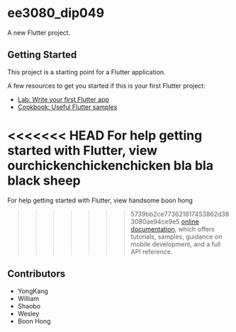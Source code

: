 # ee3080_dip049

A new Flutter project.

## Getting Started

This project is a starting point for a Flutter application.

A few resources to get you started if this is your first Flutter project:

- [Lab: Write your first Flutter app](https://flutter.dev/docs/get-started/codelab)
- [Cookbook: Useful Flutter samples](https://flutter.dev/docs/cookbook)

<<<<<<< HEAD
For help getting started with Flutter, view ourchickenchickenchicken bla bla black sheep
=======
For help getting started with Flutter, view handsome boon hong
>>>>>>> 5739bb2ce773621817453862d383080ae94ce9e5
[online documentation](https://flutter.dev/docs), which offers tutorials,
samples, guidance on mobile development, and a full API reference.

## Contributors
- YongKang
- William
- Shaobo
- Wesley
- Boon Hong